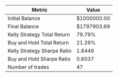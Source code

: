 | Metric | Value |
| --- | --- |
| Initial Balance | $1000000.00 |
| Final Balance | $1797903.69 |
| Kelly Strategy Total Return | 79.79% |
| Buy and Hold Total Return | 21.29% |
| Kelly Strategy Sharpe Ratio | 1.8449 |
| Buy and Hold Sharpe Ratio | 0.6037 |
| Number of trades | 47 |
